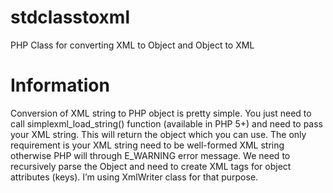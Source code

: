 stdclasstoxml
=============

PHP Class for converting XML to Object and Object to XML

Information
===========
Conversion of XML string to PHP object is pretty simple. 
You just need to call simplexml_load_string() function (available in PHP 5+) and need to pass your XML string. 
This will return the object which you can use. 
The only requirement is your XML string need to be well-formed XML string otherwise PHP will through E_WARNING error message.
We need to recursively parse the Object and need to create XML tags for object attributes (keys). I’m using XmlWriter class for that purpose. 
